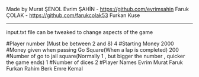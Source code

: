 Made by 
Murat ŞENOL
Evrim ŞAHİN - https://github.com/evrimsahin
Faruk ÇOLAK - https://github.com/farukcolak53
Furkan Kuse

---
input.txt file can be tweaked to change aspects of the game

#Player number (Must be between 2 and 8)
4
#Starting Money
2000
#Money given when passing Go Square(When a lap is completed)
200
#Number of go to jail square(Normally 1 , but bigger the number , quicker the game ends)
1
#Number of dices
2
#Player Names
Evrim Murat Faruk Furkan Rahim Berk Emre Kemal
